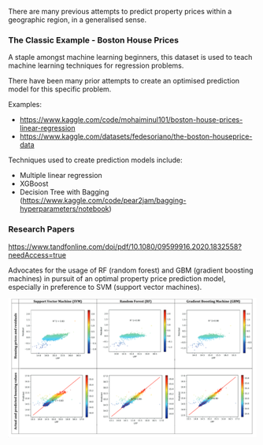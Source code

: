 There are many previous attempts to predict property prices within a geographic region, in a generalised sense.


### The Classic Example - Boston House Prices

A staple amongst machine learning beginners, this dataset is used to teach machine learning techniques for regression problems.

There have been many prior attempts to create an optimised prediction model for this specific problem.

Examples:
* https://www.kaggle.com/code/mohaiminul101/boston-house-prices-linear-regression
* https://www.kaggle.com/datasets/fedesoriano/the-boston-houseprice-data

Techniques used to create prediction models include:
* Multiple linear regression
* XGBoost
* Decision Tree with Bagging (https://www.kaggle.com/code/pear2jam/bagging-hyperparameters/notebook)

### Research Papers


https://www.tandfonline.com/doi/pdf/10.1080/09599916.2020.1832558?needAccess=true

Advocates for the usage of RF (random forest) and GBM (gradient boosting machines) in pursuit of an optimal property price prediction model, especially in preference to SVM (support vector machines).

![img.png](../capstone_artifacts/images/06_01_img.png)

